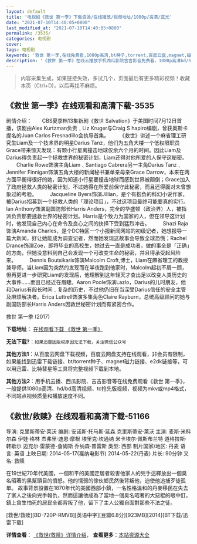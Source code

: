 ```yaml
---
layout: default
title: '电视剧《救世 第一季》下载资源/在线播放/视频地址/1080p/高清/蓝光'
date: "2021-07-10T14:40:05+0800"
last_modified_at: "2021-07-10T14:40:05+0800"
permalink: /3535/
categories: 电视剧
cover:
tags: 电视剧
keywords: '救世 第一季,在线免费看,1080p高清,bt种子,torrent,百度云盘,magnet,磁力链,迅雷下载资源'
description: '《救世 第一季》在线云播放手机西瓜影院吉吉影音免费看，1080p高清bd/hd未删减完整版和tc抢先枪版，mkv/mp4格式，附带bt/torrent种子、magnet/磁力链、百度云盘、网盘资源迅雷下载链接'
---
```


>内容采集生成，如果链接失效，多试几个，页面最后有更多精彩视频！收藏本页（Ctrl+D)，以后再找不麻烦。


## 《救世 第一季》在线观看和高清下载-3535

剧情介绍：　　CBS夏季档13集新剧《救世 Salvation》于美国时间7月12日首播，该剧由Alex Kurtzman负责﹑Liz Kruger与Craig S hapiro编剧，曾获奥斯卡提名的Juan Carlos Fresnadillo会执导首集。  　　《救世》讲述一个麻省理工研究生Liam及一个技术界的明星Darius Tanz，他们为五角大楼一个低权限职员Grace带来惊天发现：有颗小行星离撞击地球仅余六个月的时间。因此Liam及Darius得负责起一个拯救世界的秘密计划，Liam还得对他所爱的人保守这秘密。  　　Charlie Rowe饰演主角Liam﹑Santiago Cabrera另一主角Darius Tanz﹑Jennifer Finnigan饰演五角大楼的新闻秘书兼单亲母亲Grace Darrow，本来在两方面平衡得很好的她，因为知道小行星要撞击地球而感到世界被颠倒；Grace加入了政府拯救人类的秘密计划，不过她得在所爱前保守此秘密，而且还得面对未曾想象过的考验。  　　Jacqueline Byers饰演Jillian，是个有抱负的科幻小说作家，被Darius招募到一个拯救人类的「理论项目」，不过这项目最终可能要真的实行。Ian Anthony饰演副国防部长Harris Anders，完全的华盛顿（政治界）人，被指派负责那要拯救世界的秘密计划。Harris是个致力为国家的人，但在领导这计划时，他发现自己内心在命令及良心之间的抉择下受到猛烈冲击。  　　Shazi Raja饰演Amanda Charles，是个DC特区一个小报新闻网站的初级记者，她想报导一篇大新闻，好让她能成为调查记者，然而她发现这故事会导致全球恐慌；Rachel Drance饰演Zoe，即将毕业的高校生，她过去一直是成功者，做的事全是「正确」的方向，但她没意料到自己会发现一个可改变生命的秘密，幷且得承受起风险来。  　　Dennis Boutsikaris饰演Malcolm Croft,博士，Liam在麻省理工的教授兼导师。当Liam因为突然的发现而在半夜跑到他家时，Malcolm起初不屑一顾，但再更进一步研究Liam的发现后，他理解到这年轻天才查出足以改变人类历史的大事件……而且已经近在眉睫。Aaron Poole饰演Lazlo，Darius的儿时朋友，他和Darius有段长时间﹑复杂的历史，不过他仍旧在当深受Darius信任的安全主管及麻烦解决者。Erica Luttrell饰演多集角色Claire Rayburn，总统高级顾问的她与副国防部长Harris Anders因救世秘密计划而有紧密合作。


救世 第一季 (2017)

**下载地址**： [在线观看下载 《救世 第一季》](https://www.btbtdy.me/btdy/dy11165.html) 


**无法下载?**：`如果迅雷因版权原因无法下载，关注微信公众号 `

**其他方法1**：从百度云网盘下载视频，百度云网盘支持在线观看，非会员有限制，如果能找到迅雷下载链接、bt/torrent种子、magnet磁力链接、e2dk链接等，可以用迅雷、比特彗星等工具将完整视频下载到本地。

**其他方法2**：用手机云播、西瓜影院、吉吉影音等在线免费观看《救世 第一季》，一般提供1080p高清、hd/bd高清视频、tc抢先版视频，视频为mkv或mp4格式，不同站点视频质量和播放速度不同。


## 《救世/救赎》在线观看和高清下载-51166

导演: 克里斯蒂安·莱沃 编剧: 安诺斯·托马斯·延森 克里斯蒂安·莱沃 主演: 麦斯·米科尔森 伊娃·格林 杰弗里·迪恩·摩根 埃里克·坎通纳 米卡埃尔·佩斯布兰特 道格拉斯·韩歇尔 迈克尔·雷蒙德-詹姆斯 乔纳森·普雷斯 类型: 西部 制片国家/地区: 丹麦 语言: 英语 上映日期: 2014-05-17(戛纳电影节) 2014-05-22(丹麦) 片长: 90分钟 又名: 救赎

在19世紀70年代美國，一個和平的美國定居者殺害他家人的兇手這釋放出一個臭名昭著的黑幫頭目的憤怒。他的懦弱的傢伙鄉民然後背叛他，迫使他追捕歹徒孤單。 故事背景設置在1870年代的美國西部小鎮，一名性格溫和的丹麥移民在失去了家人之後向兇手報仇，然而這讓他成為了當地一個臭名昭著的大惡棍的眼中釘。鎮上貪生怕死的居民全都背叛了他，留下了主人公獨自面對那些不法之徒。


[救世/救赎][BD-720P-RMVB][英语中字][豆瓣6.8分][923MB][2014][BT下载/迅雷下载]

**详情查看**： [《救世/救赎》详情介绍](/movie/51166/)， **查看更多**：[本站资源大全](/movie/t/all/)

